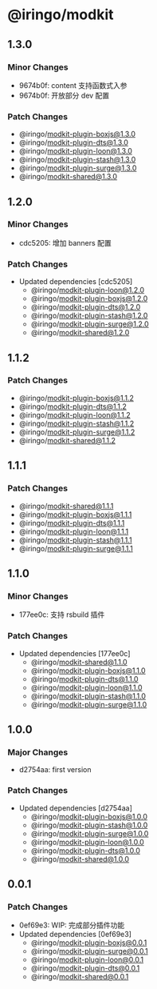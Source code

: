 # @iringo/modkit

## 1.3.0

### Minor Changes

- 9674b0f: content 支持函数式入参
- 9674b0f: 开放部分 dev 配置

### Patch Changes

- @iringo/modkit-plugin-boxjs@1.3.0
- @iringo/modkit-plugin-dts@1.3.0
- @iringo/modkit-plugin-loon@1.3.0
- @iringo/modkit-plugin-stash@1.3.0
- @iringo/modkit-plugin-surge@1.3.0
- @iringo/modkit-shared@1.3.0

## 1.2.0

### Minor Changes

- cdc5205: 增加 banners 配置

### Patch Changes

- Updated dependencies [cdc5205]
  - @iringo/modkit-plugin-loon@1.2.0
  - @iringo/modkit-plugin-boxjs@1.2.0
  - @iringo/modkit-plugin-dts@1.2.0
  - @iringo/modkit-plugin-stash@1.2.0
  - @iringo/modkit-plugin-surge@1.2.0
  - @iringo/modkit-shared@1.2.0

## 1.1.2

### Patch Changes

- @iringo/modkit-plugin-boxjs@1.1.2
- @iringo/modkit-plugin-dts@1.1.2
- @iringo/modkit-plugin-loon@1.1.2
- @iringo/modkit-plugin-stash@1.1.2
- @iringo/modkit-plugin-surge@1.1.2
- @iringo/modkit-shared@1.1.2

## 1.1.1

### Patch Changes

- @iringo/modkit-shared@1.1.1
- @iringo/modkit-plugin-boxjs@1.1.1
- @iringo/modkit-plugin-dts@1.1.1
- @iringo/modkit-plugin-loon@1.1.1
- @iringo/modkit-plugin-stash@1.1.1
- @iringo/modkit-plugin-surge@1.1.1

## 1.1.0

### Minor Changes

- 177ee0c: 支持 rsbuild 插件

### Patch Changes

- Updated dependencies [177ee0c]
  - @iringo/modkit-shared@1.1.0
  - @iringo/modkit-plugin-boxjs@1.1.0
  - @iringo/modkit-plugin-dts@1.1.0
  - @iringo/modkit-plugin-loon@1.1.0
  - @iringo/modkit-plugin-stash@1.1.0
  - @iringo/modkit-plugin-surge@1.1.0

## 1.0.0

### Major Changes

- d2754aa: first version

### Patch Changes

- Updated dependencies [d2754aa]
  - @iringo/modkit-plugin-boxjs@1.0.0
  - @iringo/modkit-plugin-stash@1.0.0
  - @iringo/modkit-plugin-surge@1.0.0
  - @iringo/modkit-plugin-loon@1.0.0
  - @iringo/modkit-plugin-dts@1.0.0
  - @iringo/modkit-shared@1.0.0

## 0.0.1

### Patch Changes

- 0ef69e3: WIP: 完成部分插件功能
- Updated dependencies [0ef69e3]
  - @iringo/modkit-plugin-boxjs@0.0.1
  - @iringo/modkit-plugin-surge@0.0.1
  - @iringo/modkit-plugin-loon@0.0.1
  - @iringo/modkit-plugin-dts@0.0.1
  - @iringo/modkit-shared@0.0.1
